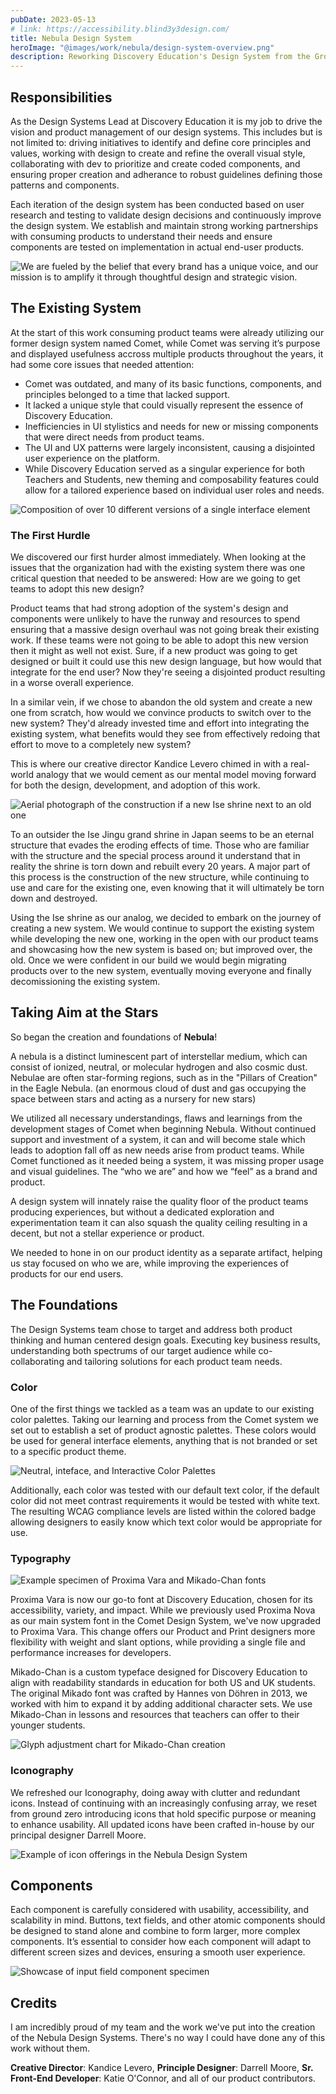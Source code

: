 ```yaml
---
pubDate: 2023-05-13
# link: https://accessibility.blind3y3design.com/
title: Nebula Design System
heroImage: "@images/work/nebula/design-system-overview.png"
description: Reworking Discovery Education's Design System from the Ground Up
---
```


## Responsibilities

As the Design Systems Lead at Discovery Education it is my job to drive the vision and product management of our design systems. This includes but is not limited to: driving initiatives to identify and define core principles and values, working with design to create and refine the overall visual style, collaborating with dev to prioritize and create coded components, and ensuring proper creation and adherance to robust guidelines defining those patterns and components.

Each iteration of the design system has been conducted based on user research and testing to validate design decisions and continuously improve the design system. We establish and maintain strong working partnerships with consuming products to understand their needs and ensure components are tested on implementation in actual end-user products.

<div class="breakout">
<!-- Turn this into a responsive component -->

![We are fueled by the belief that every brand has a unique voice, and our mission is to amplify it through thoughtful design and strategic vision.](@images/work/nebula/blue-victor-bg.png)

</div>

## The Existing System

At the start of this work consuming product teams were already utilizing our former design system named Comet, while Comet was serving it’s purpose and displayed usefulness accross multiple products throughout the years, it had some core issues that needed attention:

- Comet was outdated, and many of its basic functions, components, and principles belonged to a time that lacked support.
- It lacked a unique style that could visually represent the essence of Discovery Education.
- Inefficiencies in UI stylistics and needs for new or missing components that were direct needs from product teams.
- The UI and UX patterns were largely inconsistent, causing a disjointed user experience on the platform.
- While Discovery Education served as a singular experience for both Teachers and Students, new theming and composability features could allow for a tailored experience based on individual user roles and needs.

<div class="breakout">

![Composition of over 10 different versions of a single interface element](@images/work/nebula/comet-problems.png)

</div>

### The First Hurdle

We discovered our first hurder almost immediately. When looking at the issues that the organization had with the existing system there was one critical question that needed to be answered: How are we going to get teams to adopt this new design?

Product teams that had strong adoption of the system's design and components were unlikely to have the runway and resources to spend ensuring that a massive design overhaul was not going break their existing work. If these teams were not going to be able to adopt this new version then it might as well not exist. Sure, if a new product was going to get designed or built it could use this new design language, but how would that integrate for the end user? Now they're seeing a disjointed product resulting in a worse overall experience.

In a similar vein, if we chose to abandon the old system and create a new one from scratch, how would we convince products to switch over to the new system? They'd already invested time and effort into integrating the existing system, what benefits would they see from effectively redoing that effort to move to a completely new system?

This is where our creative director Kandice Levero chimed in with a real-world analogy that we would cement as our mental model moving forward for both the design, development, and adoption of this work.

<div class="breakout">

![Aerial photograph of the construction if a new Ise shrine next to an old one](@images/work/nebula/ise-shrine.png)

</div>

To an outsider the Ise Jingu grand shrine in Japan seems to be an eternal structure that evades the eroding effects of time. Those who are familiar with the structure and the special process around it understand that in reality the shrine is torn down and rebuilt every 20 years. A major part of this process is the construction of the new structure, while continuing to use and care for the existing one, even knowing that it will ultimately be torn down and destroyed.

Using the Ise shrine as our analog, we decided to embark on the journey of creating a new system. We would continue to support the existing system while developing the new one, working in the open with our product teams and showcasing how the new system is based on; but improved over, the old. Once we were confident in our build we would begin migrating products over to the new system, eventually moving everyone and finally decomissioning the existing system.

## Taking Aim at the Stars

So began the creation and foundations of **Nebula**!

<p class="breakout aside">
A nebula is a distinct luminescent part of interstellar medium, which can consist of ionized, neutral, or molecular hydrogen and also cosmic dust. Nebulae are often star-forming regions, such as in the "Pillars of Creation" in the Eagle Nebula. (an enormous cloud of dust and gas occupying the space between stars and acting as a nursery for new stars)
</p>

We utilized all necessary understandings, flaws and learnings from the development stages of Comet when beginning Nebula. Without continued support and investment of a system, it can and will become stale which leads to adoption fall off as new needs arise from product teams. While Comet functioned as it needed being a system, it was missing proper usage and visual guidelines. The “who we are” and how we “feel” as a brand and product.

A design system will innately raise the quality floor of the product teams producing experiences, but without a dedicated exploration and experimentation team it can also squash the quality ceiling resulting in a decent, but not a stellar experience or product.

We needed to hone in on our product identity as a separate artifact, helping us stay focused on who we are, while improving the experiences of products for our end users.

## The Foundations

The Design Systems team chose to target and address both product thinking and human centered design goals. Executing key business results, understanding both spectrums of our target audience while co-collaborating and tailoring solutions for each product team needs.

### Color

One of the first things we tackled as a team was an update to our existing color palettes. Taking our learning and process from the Comet system we set out to establish a set of product agnostic palettes. These colors would be used for general interface elements, anything that is not branded or set to a specific product theme.

<div class="breakout">

![Neutral, inteface, and Interactive Color Palettes](@images/work/nebula/colors.png)

</div>

Additionally, each color was tested with our default text color, if the default color did not meet contrast requirements it would be tested with white text. The resulting WCAG compliance levels are listed within the colored badge allowing designers to easily know which text color would be appropriate for use.

### Typography

<div class="breakout">

![Example specimen of Proxima Vara and Mikado-Chan fonts](@images/work/nebula/typography.png)

</div>

Proxima Vara is now our go-to font at Discovery Education, chosen for its accessibility, variety, and impact. While we previously used Proxima Nova as our main system font in the Comet Design System, we've now upgraded to Proxima Vara. This change offers our Product and Print designers more flexibility with weight and slant options, while providing a single file and performance increases for developers.

Mikado-Chan is a custom typeface designed for Discovery Education to align with readability standards in education for both US and UK students. The original Mikado font was crafted by Hannes von Döhren in 2013, we worked with him to expand it by adding additional character sets. We use Mikado-Chan in lessons and resources that teachers can offer to their younger students.

<div class="breakout">

![Glyph adjustment chart for Mikado-Chan creation](@images/work/nebula/mikado-chan.png)

</div>

### Iconography

We refreshed our Iconography, doing away with clutter and redundant icons. Instead of continuing with an increasingly confusing array, we reset from ground zero introducing icons that hold specific purpose or meaning to enhance usability. All updated icons have been crafted in-house by our principal designer Darrell Moore.

<div class="breakout">

![Example of icon offerings in the Nebula Design System](@images/work/nebula/icons.png)

</div>

## Components

Each component is carefully considered with usability, accessibility, and scalability in mind. Buttons, text fields, and other atomic components should be designed to stand alone and combine to form larger, more complex components. It’s essential to consider how each component will adapt to different screen sizes and devices, ensuring a smooth user experience.

<div class="breakout">

![Showcase of input field component specimen](@images/work/nebula/components.png)

</div>

## Credits

I am incredibly proud of my team and the work we've put into the creation of the Nebula Design Systems. There's no way I could have done any of this work without them.

**Creative Director**: Kandice Levero, **Principle Designer**: Darrell Moore, **Sr. Front-End Developer**: Katie O'Connor, and all of our product contributors.
